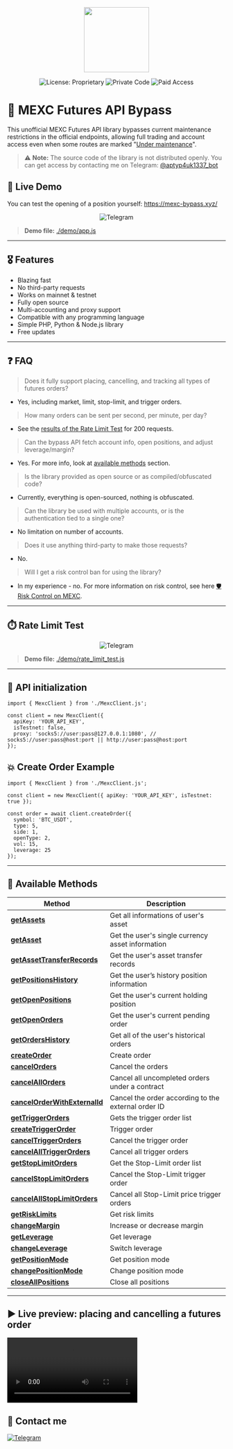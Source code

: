 <div align="center">
   <img src="https://github.com/ApTyp4uK1337/mexc-futures-api-bypass/blob/main/assets/mexc-logo.png?raw=true" height="150" width="150">

  ![License: Proprietary](https://img.shields.io/badge/license-proprietary-red)
  ![Private Code](https://img.shields.io/badge/source-private-orange)
  ![Paid Access](https://img.shields.io/badge/access-paid-blue)
</div>

# 🔷 MEXC Futures API Bypass

This unofficial MEXC Futures API library bypasses current maintenance restrictions in the official endpoints, allowing full trading and account access even when some routes are marked "[Under maintenance](https://mexcdevelop.github.io/apidocs/contract_v1_en/#order-under-maintenance)".

> ⚠️ **Note:** The source code of the library is not distributed openly. You can get access by contacting me on Telegram: [@aptyp4uk1337_bot](https://t.me/aptyp4uk1337_bot)

## 🔴 Live Demo

You can test the opening of a position yourself: https://mexc-bypass.xyz/

<div align="center">
  <img src="https://github.com/ApTyp4uK1337/mexc-futures-api-bypass/blob/main/assets/preview.gif?raw=true" title="Telegram">
</div>

> **Demo file:** [./demo/app.js](https://github.com/ApTyp4uK1337/mexc-futures-api-bypass/blob/main/demo/app.js)

---

## 🎖 Features

- Blazing fast
- No third-party requests
- Works on mainnet & testnet
- Fully open source
- Multi-accounting and proxy support
- Compatible with any programming language
- Simple PHP, Python & Node.js library
- Free updates

---

## ❓ FAQ

> Does it fully support placing, cancelling, and tracking all types of futures orders?
- Yes, including market, limit, stop-limit, and trigger orders.

> How many orders can be sent per second, per minute, per day?
- See the [results of the Rate Limit Test](#-rate-limit-test) for 200 requests.

> Can the bypass API fetch account info, open positions, and adjust leverage/margin?
- Yes. For more info, look at [available methods](#-available-methods) section.

> Is the library provided as open source or as compiled/obfuscated code?
- Currently, everything is open-sourced, nothing is obfuscated.

> Can the library be used with multiple accounts, or is the authentication tied to a single one?
- No limitation on number of accounts.

> Does it use anything third-party to make those requests?
- No.

> Will I get a risk control ban for using the library?
- In my experience - no. For more information on risk control, see here [🛡️ Risk Control on MEXC](/docs/risk_control_en.md).


---

## ⏱️ Rate Limit Test

<div align="center">
  <img src="https://github.com/ApTyp4uK1337/mexc-futures-api-bypass/blob/main/assets/rate-limit-test.png?raw=true" title="Telegram">
</div>

> **Demo file:** [./demo/rate_limit_test.js](https://github.com/ApTyp4uK1337/mexc-futures-api-bypass/blob/main/demo/rate_limit_test.js)

---

## 🚀 API initialization

```JS
import { MexcClient } from './MexcClient.js';

const client = new MexcClient({
  apiKey: 'YOUR_API_KEY',
  isTestnet: false,
  proxy: 'socks5://user:pass@127.0.0.1:1080', // socks5://user:pass@host:port || http://user:pass@host:port
});
```

## 💥 Create Order Example

```JS
import { MexcClient } from './MexcClient.js';

const client = new MexcClient({ apiKey: 'YOUR_API_KEY', isTestnet: true });

const order = await client.createOrder({
  symbol: 'BTC_USDT',
  type: 5,
  side: 1,
  openType: 2,
  vol: 15,
  leverage: 25
});
```

---


## 💼 Available Methods

| Method | Description |
|--------|-------------|
| [**getAssets**](/docs/methods/getAssets.md) | Get all informations of user's asset |
| [**getAsset**](/docs/methods/getAsset.md) | Get the user's single currency asset information |
| [**getAssetTransferRecords**](/docs/methods/getAssetTransferRecords.md) | Get the user's asset transfer records |
| [**getPositionsHistory**](/docs/methods/getPositionsHistory.md) | Get the user’s history position information |
| [**getOpenPositions**](/docs/methods/getOpenPositions.md) | Get the user's current holding position |
| [**getOpenOrders**](/docs/methods/getOpenOrders.md) | Get the user's current pending order |
| [**getOrdersHistory**](/docs/methods/getOrdersHistory.md) | Get all of the user's historical orders |
| [**createOrder**](/docs/methods/createOrder.md) | Create order |
| [**cancelOrders**](/docs/methods/cancelOrders.md) | Cancel the orders |
| [**cancelAllOrders**](/docs/methods/cancelAllOrders.md) | Cancel all uncompleted orders under a contract |
| [**cancelOrderWithExternalId**](/docs/methods/cancelOrderWithExternalId.md) | Cancel the order according to the external order ID |
| [**getTriggerOrders**](/docs/methods/getTriggerOrders.md) | Gets the trigger order list |
| [**createTriggerOrder**](/docs/methods/createTriggerOrder.md) | Trigger order |
| [**cancelTriggerOrders**](/docs/methods/cancelTriggerOrders.md) | Cancel the trigger order |
| [**cancelAllTriggerOrders**](/docs/methods/cancelAllTriggerOrders.md) | Cancel all trigger orders |
| [**getStopLimitOrders**](/docs/methods/getStopLimitOrders.md) | Get the Stop-Limit order list |
| [**cancelStopLimitOrders**](/docs/methods/cancelStopLimitOrders.md) | Cancel the Stop-Limit trigger order |
| [**cancelAllStopLimitOrders**](/docs/methods/cancelAllStopLimitOrders.md) | Cancel all Stop-Limit price trigger orders |
| [**getRiskLimits**](/docs/methods/getRiskLimits.md) | Get risk limits |
| [**changeMargin**](/docs/methods/changeMargin.md) | Increase or decrease margin |
| [**getLeverage**](/docs/methods/getLeverage.md) | Get leverage |
| [**changeLeverage**](/docs/methods/changeLeverage.md) | Switch leverage |
| [**getPositionMode**](/docs/methods/getPositionMode.md) | Get position mode |
| [**changePositionMode**](/docs/methods/changePositionMode.md) | Change position mode |
| [**closeAllPositions**](/docs/methods/closeAllPositions.md) | Close all positions |

---

## ▶ Live preview: placing and cancelling a futures order

<video src="https://github.com/user-attachments/assets/d51a6a12-a596-440e-bc3c-147ef8aad5b0" align="center">
  <a href="https://www.youtube.com/shorts/wMQ-Iq3xHHQ">👀 Watch Live Preview</a>
</video>

## 💌 Contact me

<a href="https://t.me/aptyp4uk1337_bot"><img src="https://img.shields.io/badge/Telegram-2CA5E0?logo=telegram&logoColor=white" title="Telegram"></a>
